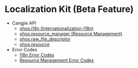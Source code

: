 # Localization Kit (Beta Feature)

- Cangjie API
    - [ohos.i18n (Internationalization-I18n)](cj-apis-i18n.md)
    - [ohos.resource_manager (Resource Management)](cj-apis-resource_manager.md)
    - [ohos.raw_file_descriptor](cj-apis-raw_file_descriptor.md)
    - [ohos.resource](cj-apis-resource.md)
- Error Codes
    - [I18n Error Codes](../errorcodes/cj-errorcode-i18n.md)
    - [Resource Management Error Codes](../errorcodes/cj-errorcode-resource-manager.md)